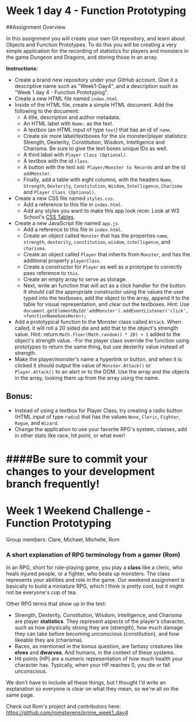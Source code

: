 # Week 1 day 4 - Function Prototyping
##Assignment Overview

In this assignment you will create your own Git repository, and learn about Objects and Function Prototypes. To do this you will be creating a very simple application for the recording of statistics for players and monsters in the game Dungeon and Dragons, and storing those in an array. 

**Instructions:**

- Create a brand new repository under your GitHub account. Give it a descriptive name such as "Week1-Day4", and a description such as "Week 1 day 4 - Function Prototyping".
- Create a new HTML file named `index.html`.
- Inside of the HTML file, create a simple HTML document. Add the following to the document:
    * A title, description and author metadata.
    * An HTML label with `Name:` as the text.
    * A textbox (an HTML input of type `text`) that has an id of `name`. 
    * Create six more label/textboxes for the six monster/player statistics: Strength, Dexterity, Constitution, Wisdom, Intelligence and Charisma. Be sure to give the text boxes unique IDs as well.
    * A third label with `Player Class (Optional)`.
    * A textbox with the id `class`.
    * A button with the text `Add Player/Monster to Records` and an the id `addMonster`.
    * Finally, add a table with eight columns, with the headers `Name`, `Strength`, `Dexterity`, `Constitution`, `Wisdom`, `Intelligence`, `Charisma` and `Player Class (Optional)`.
- Create a new CSS file named `styles.css`.
    * Add a reference to this file in `index.html`.
    * Add any styles you want to make this app look nicer. Look at W3 School's [CSS Tables](http://www.w3schools.com/css/css_table.asp). 
- Create a new JavaScript file named `app.js`.
    * Add a reference to this file in `index.html`.
    * Create an object called `Monster` that has the properties `name`, `strength`, `dexterity`, `constitution`, `wisdom`, `intelligence`, and `charisma`.
    * Create an object called `Player` that inherits from `Monster`, and has the additional property `playerClass`.
    * Create a constructor for `Player` as well as a prototype to correctly pass reference to `this`.
    * Create an empty array to serve as storage.
    * Next, write an function that will act as a click handler for the button. It should call the appropriate constructor using the values the user typed into the textboxes, add the object to the array, append it to the table for visual representation, and clear out the textboxes. Hint: Use `document.getElementById('addMonster').addEventListener('click', <functionNameGoesHere>);`
- Add a prototypical function to the Monster class called `Attack`. When called, it will roll a 20 sided die and add that to the object's strength value. Hint: return `Math.floor(Math.random() * 20) + 1` added to the object's strength value. 
    -For the player class override the function using prototypes to return the same thing, but use dexterity value instead of strength.
- Make the player/monster's name a hyperlink or button, and when it is clicked it should output the value of `Monster.Attack()` or `Player.Attack()` to an alert or to the DOM. Use the array and the objects in the array, looking them up from the array using the name.
 
## Bonus:

- Instead of using a textbox for Player Class, try creating a radio button (HTML input of type `radio`) that has the values `None`, `Cleric`, `Fighter`, `Rogue`, and `Wizard`. 
- Change the application to use your favorite RPG's system, classes, add in other stats like race, hit point, or what ever!
  
####Be sure to commit your changes to your development branch frequently!
=======
# Week 1 Weekend Challenge - Function Prototyping
Group members: Clare, Michael, Michelle, Rom

### A short explanation of RPG terminology from a gamer (Rom)

In an RPG, short for role-playing game, you play a **class** like a cleric, who heals injured people, or a fighter, who beats up monsters. The class represents your abilities and role in the game. Our weekend assignment is basically to build a miniature RPG, which I think is pretty cool, but it might not be everyone's cup of tea.

Other RPG terms that show up in the text:

- Strength, Dexterity, Constitution, Wisdom, Intelligence, and Charisma are player **statistics**. They represent aspects of the player's character, such as how physically strong they are (strength), how much damage they can take before becoming unconscious (constitution), and how likeable they are (charisma).
- Races, as mentioned in the bonus question, are fantasy creatures like **elves** and **dwarves**. And humans, in the context of these systems.
- Hit points (HP) are a numeric representation of how much health your character has. Typically, when your HP reaches 0, you die or fall unconscious.

We don't have to include all these things, but I thought I'd write an explanation so everyone is clear on what they mean, so we're all on the same page.

Check out Rom's project and contributors here: https://github.com/romstevens/prime_week1_day4
